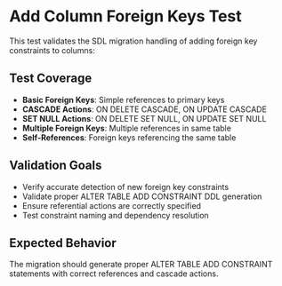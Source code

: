 # Add Column Foreign Keys Test

This test validates the SDL migration handling of adding foreign key constraints to columns:

## Test Coverage

- **Basic Foreign Keys**: Simple references to primary keys
- **CASCADE Actions**: ON DELETE CASCADE, ON UPDATE CASCADE
- **SET NULL Actions**: ON DELETE SET NULL, ON UPDATE SET NULL
- **Multiple Foreign Keys**: Multiple references in same table
- **Self-References**: Foreign keys referencing the same table

## Validation Goals

- Verify accurate detection of new foreign key constraints
- Validate proper ALTER TABLE ADD CONSTRAINT DDL generation
- Ensure referential actions are correctly specified
- Test constraint naming and dependency resolution

## Expected Behavior

The migration should generate proper ALTER TABLE ADD CONSTRAINT statements with correct references and cascade actions.